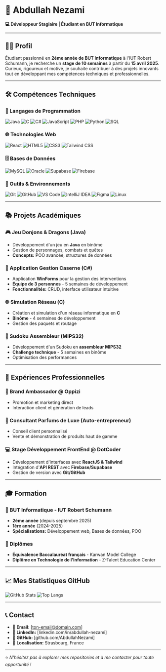 # 🚀 Abdullah Nezami  
**💻 Développeur Stagiaire | Étudiant en BUT Informatique**

---

## 👨‍🎓 Profil
Étudiant passionné en **2ème année de BUT Informatique** à l'IUT Robert Schumann, je recherche un **stage de 10 semaines** à partir du **15 avril 2025**. Curieux, rigoureux et motivé, je souhaite contribuer à des projets innovants tout en développant mes compétences techniques et professionnelles.

---

## 🛠️ Compétences Techniques

### 💾 Langages de Programmation
![Java](https://img.shields.io/badge/Java-%23ED8B00.svg?style=for-the-badge&logo=java&logoColor=white)
![C](https://img.shields.io/badge/C-%2300599C.svg?style=for-the-badge&logo=c&logoColor=white)
![C#](https://img.shields.io/badge/C%23-%23239120.svg?style=for-the-badge&logo=c-sharp&logoColor=white)
![JavaScript](https://img.shields.io/badge/JavaScript-%23F7DF1E.svg?style=for-the-badge&logo=javascript&logoColor=black)
![PHP](https://img.shields.io/badge/PHP-%23777BB4.svg?style=for-the-badge&logo=php&logoColor=white)
![Python](https://img.shields.io/badge/Python-%233776AB.svg?style=for-the-badge&logo=python&logoColor=white)
![SQL](https://img.shields.io/badge/SQL-%2300f.svg?style=for-the-badge&logo=mysql&logoColor=white)

### 🌐 Technologies Web
![React](https://img.shields.io/badge/React-%2320232a.svg?style=for-the-badge&logo=react&logoColor=%2361DAFB)
![HTML5](https://img.shields.io/badge/HTML5-%23E34F26.svg?style=for-the-badge&logo=html5&logoColor=white)
![CSS3](https://img.shields.io/badge/CSS3-%231572B6.svg?style=for-the-badge&logo=css3&logoColor=white)
![Tailwind CSS](https://img.shields.io/badge/Tailwind_CSS-%2338B2AC.svg?style=for-the-badge&logo=tailwind-css&logoColor=white)

### 🗄️ Bases de Données
![MySQL](https://img.shields.io/badge/MySQL-%2300f.svg?style=for-the-badge&logo=mysql&logoColor=white)
![Oracle](https://img.shields.io/badge/Oracle-%23F00000.svg?style=for-the-badge&logo=oracle&logoColor=white)
![Supabase](https://img.shields.io/badge/Supabase-%2303E76B.svg?style=for-the-badge&logo=supabase&logoColor=white)
![Firebase](https://img.shields.io/badge/Firebase-%23FFCA28.svg?style=for-the-badge&logo=firebase&logoColor=black)

### 🔧 Outils & Environnements
![Git](https://img.shields.io/badge/Git-%23F05033.svg?style=for-the-badge&logo=git&logoColor=white)
![GitHub](https://img.shields.io/badge/GitHub-%23121011.svg?style=for-the-badge&logo=github&logoColor=white)
![VS Code](https://img.shields.io/badge/VS_Code-%23007ACC.svg?style=for-the-badge&logo=visual-studio-code&logoColor=white)
![IntelliJ IDEA](https://img.shields.io/badge/IntelliJ_IDEA-%23000000.svg?style=for-the-badge&logo=intellij-idea&logoColor=white)
![Figma](https://img.shields.io/badge/Figma-%23F24E1E.svg?style=for-the-badge&logo=figma&logoColor=white)
![Linux](https://img.shields.io/badge/Linux-%23FCC624.svg?style=for-the-badge&logo=linux&logoColor=black)

---

## 📚 Projets Académiques

### 🎮 Jeu Donjons & Dragons (Java)
- Développement d'un jeu en **Java** en binôme
- Gestion de personnages, combats et quêtes
- **Concepts:** POO avancée, structures de données

### 🚒 Application Gestion Caserne (C#)
- Application **WinForms** pour la gestion des interventions
- **Équipe de 3 personnes** - 5 semaines de développement
- **Fonctionnalités:** CRUD, interface utilisateur intuitive

### 🌐 Simulation Réseau (C)
- Création et simulation d'un réseau informatique en **C**
- **Binôme** - 4 semaines de développement
- Gestion des paquets et routage

### 🧩 Sudoku Assembleur (MIPS32)
- Développement d'un Sudoku en **assembleur MIPS32**
- **Challenge technique** - 5 semaines en binôme
- Optimisation des performances

---

## 💼 Expériences Professionnelles

### 📢 Brand Ambassador @ Oppizi
- Promotion et marketing direct
- Interaction client et génération de leads

### 👔 Consultant Parfums de Luxe (Auto-entrepreneur)
- Conseil client personnalisé
- Vente et démonstration de produits haut de gamme

### 💻 Stage Développement FrontEnd @ DotCoder
- Développement d'interfaces avec **ReactJS & Tailwind**
- Intégration d'**API REST** avec **Firebase/Supabase**
- Gestion de version avec **Git/GitHub**

---

## 🎓 Formation

### 🏫 BUT Informatique - IUT Robert Schumann
- **2ème année** (depuis septembre 2025)
- **1ère année** (2024-2025)
- **Spécialisations:** Développement web, Bases de données, POO

### 📜 Diplômes
- **Équivalence Baccalauréat français** - Karwan Model College
- **Diplôme en Technologie de l'Information** - Z-Talent Education Center

---

## 📈 Mes Statistiques GitHub

![GitHub Stats](https://github-readme-stats.vercel.app/api?username=AbdullahNezami&show_icons=true&theme=radical)
![Top Langs](https://github-readme-stats.vercel.app/api/top-langs/?username=AbdullahNezami&layout=compact&theme=radical)

---

## 📞 Contact
- 📧 **Email:** [ton-email@domain.com]
- 💼 **LinkedIn:** [linkedin.com/in/abdullah-nezami]
- 🐙 **GitHub:** [github.com/AbdullahNezami]
- 📍 **Localisation:** Strasbourg, France

---

⭐ *N'hésitez pas à explorer mes repositories et à me contacter pour toute opportunité !*
